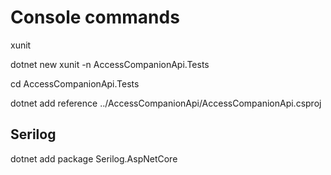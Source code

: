 # Console commands

 xunit

dotnet new xunit -n AccessCompanionApi.Tests

cd AccessCompanionApi.Tests

dotnet add reference ../AccessCompanionApi/AccessCompanionApi.csproj

## Serilog

dotnet add package Serilog.AspNetCore
